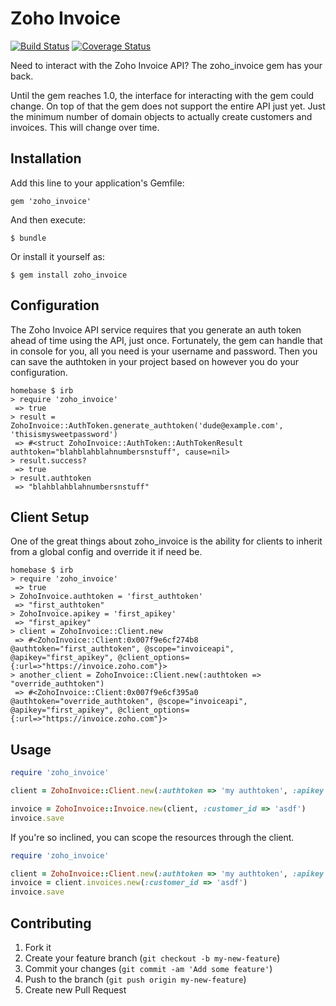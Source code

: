 # Zoho Invoice

[![Build Status](https://travis-ci.org/neovintage/zoho_invoice.png?branch=master)](https://travis-ci.org/neovintage/zoho_invoice)
[![Coverage Status](https://coveralls.io/repos/neovintage/zoho_invoice/badge.png?branch=master)](https://coveralls.io/r/neovintage/zoho_invoice)

Need to interact with the Zoho Invoice API?  The zoho_invoice gem has your back.

Until the gem reaches 1.0, the interface for interacting with the gem could change.  On top of that the gem does not support the entire API just yet.  Just the minimum number of domain objects to actually create customers and invoices.  This will change over time.

## Installation

Add this line to your application's Gemfile:

    gem 'zoho_invoice'

And then execute:

    $ bundle

Or install it yourself as:

    $ gem install zoho_invoice

## Configuration

The Zoho Invoice API service requires that you generate an auth token ahead of time using the API, just once.  Fortunately, the gem can handle that in console for you, all you need is your username and password.
Then you can save the authtoken in your project based on however you do your configuration.

```
homebase $ irb
> require 'zoho_invoice'
 => true
> result = ZohoInvoice::AuthToken.generate_authtoken('dude@example.com', 'thisismysweetpassword')
 => #<struct ZohoInvoice::AuthToken::AuthTokenResult authtoken="blahblahblahnumbersnstuff", cause=nil>
> result.success?
 => true
> result.authtoken
 => "blahblahblahnumbersnstuff"
```

## Client Setup

One of the great things about zoho_invoice is the ability for clients to inherit from a global config and override it if need be.

```
homebase $ irb
> require 'zoho_invoice'
 => true
> ZohoInvoice.authtoken = 'first_authtoken'
 => "first_authtoken"
> ZohoInvoice.apikey = 'first_apikey'
 => "first_apikey"
> client = ZohoInvoice::Client.new
 => #<ZohoInvoice::Client:0x007f9e6cf274b8 @authtoken="first_authtoken", @scope="invoiceapi", @apikey="first_apikey", @client_options={:url=>"https://invoice.zoho.com"}>
> another_client = ZohoInvoice::Client.new(:authtoken => "override_authtoken")
 => #<ZohoInvoice::Client:0x007f9e6cf395a0 @authtoken="override_authtoken", @scope="invoiceapi", @apikey="first_apikey", @client_options={:url=>"https://invoice.zoho.com"}>
```

## Usage

```ruby
require 'zoho_invoice'

client = ZohoInvoice::Client.new(:authtoken => 'my authtoken', :apikey => 'my apikey')

invoice = ZohoInvoice::Invoice.new(client, :customer_id => 'asdf')
invoice.save
```

If you're so inclined, you can scope the resources through the client.

```ruby
require 'zoho_invoice'

client = ZohoInvoice::Client.new(:authtoken => 'my authtoken', :apikey => 'my apikey')
invoice = client.invoices.new(:customer_id => 'asdf')
invoice.save
```

## Contributing

1. Fork it
2. Create your feature branch (`git checkout -b my-new-feature`)
3. Commit your changes (`git commit -am 'Add some feature'`)
4. Push to the branch (`git push origin my-new-feature`)
5. Create new Pull Request

